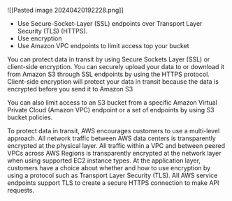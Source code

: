 ![[Pasted image 20240420192228.png]]

- Use Secure-Socket-Layer (SSL) endpoints over Transport Layer Security (TLS) (HTTPS).
- Use encryption
- Use Amazon VPC endpoints to limit access top your bucket

You can protect data in transit by using Secure Sockets Layer (SSL) or client-side encryption. You can securely upload your data to or download it from Amazon S3 through SSL endpoints by using the HTTPS protocol. Client-side encryption will protect your data in transit because the data is encrypted before you send it to Amazon S3

You can also limit access to an S3 bucket from a specific Amazon Virtual Private Cloud (Amazon VPC) endpoint or a set of endpoints by using S3 bucket policies.

To protect data in transit, AWS encourages customers to use a multi-level approach. All network traffic between AWS data centers is transparently encrypted at the physical layer. All traffic within a VPC and between peered VPCs across AWS Regions is transparently encrypted at the network layer when using supported EC2 instance types. At the application layer, customers have a choice about whether and how to use encryption by using a protocol such as Transport Layer Security (TLS). All AWS service endpoints support TLS to create a secure HTTPS connection to make API requests.


